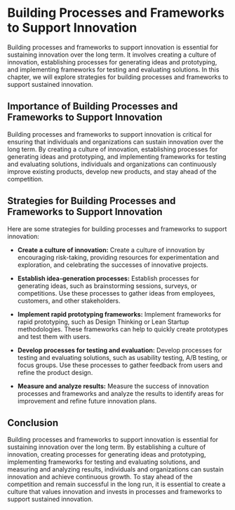 Building Processes and Frameworks to Support Innovation
=========================================================================================

Building processes and frameworks to support innovation is essential for sustaining innovation over the long term. It involves creating a culture of innovation, establishing processes for generating ideas and prototyping, and implementing frameworks for testing and evaluating solutions. In this chapter, we will explore strategies for building processes and frameworks to support sustained innovation.

Importance of Building Processes and Frameworks to Support Innovation
---------------------------------------------------------------------

Building processes and frameworks to support innovation is critical for ensuring that individuals and organizations can sustain innovation over the long term. By creating a culture of innovation, establishing processes for generating ideas and prototyping, and implementing frameworks for testing and evaluating solutions, individuals and organizations can continuously improve existing products, develop new products, and stay ahead of the competition.

Strategies for Building Processes and Frameworks to Support Innovation
----------------------------------------------------------------------

Here are some strategies for building processes and frameworks to support innovation:

* **Create a culture of innovation:** Create a culture of innovation by encouraging risk-taking, providing resources for experimentation and exploration, and celebrating the successes of innovative projects.

* **Establish idea-generation processes:** Establish processes for generating ideas, such as brainstorming sessions, surveys, or competitions. Use these processes to gather ideas from employees, customers, and other stakeholders.

* **Implement rapid prototyping frameworks:** Implement frameworks for rapid prototyping, such as Design Thinking or Lean Startup methodologies. These frameworks can help to quickly create prototypes and test them with users.

* **Develop processes for testing and evaluation:** Develop processes for testing and evaluating solutions, such as usability testing, A/B testing, or focus groups. Use these processes to gather feedback from users and refine the product design.

* **Measure and analyze results:** Measure the success of innovation processes and frameworks and analyze the results to identify areas for improvement and refine future innovation plans.

Conclusion
----------

Building processes and frameworks to support innovation is essential for sustaining innovation over the long term. By establishing a culture of innovation, creating processes for generating ideas and prototyping, implementing frameworks for testing and evaluating solutions, and measuring and analyzing results, individuals and organizations can sustain innovation and achieve continuous growth. To stay ahead of the competition and remain successful in the long run, it is essential to create a culture that values innovation and invests in processes and frameworks to support sustained innovation.
